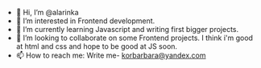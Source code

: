 - 👋 Hi, I’m @alarinka
- 👀 I’m interested in Frontend development. 
- 🌱 I’m currently learning Javascript and writing first bigger projects. 
- 💞️ I’m looking to collaborate on some Frontend projects. I think i'm good at html and css and hope to be good at JS soon. 
- 📫 How to reach me: Write me- korbarbara@yandex.com 

<!---
alarinka/alarinka is a ✨ special ✨ repository because its `README.md` (this file) appears on your GitHub profile.
You can click the Preview link to take a look at your changes.
--->

